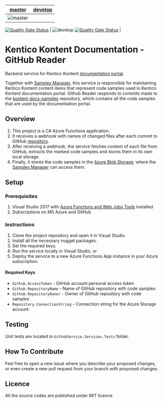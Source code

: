 | [master](https://github.com/KenticoDocs/kontent-docs-github-reader/tree/master) | [develop](https://github.com/KenticoDocs/kontent-docs-github-reader/tree/develop) |
|:---:|:---:|
| ![master](https://github.com/KenticoDocs/kontent-docs-github-reader/actions/workflows/master_kcd-github-service-live-master.yml/badge.svg)
[![Quality Gate Status](https://sonarcloud.io/api/project_badges/measure?branch=master&project=KenticoDocs_kontent-docs-github-reader&metric=alert_status)](https://sonarcloud.io/dashboard?id=KenticoDocs_kontent-docs-github-reader&branch=master) 
| ![develop](https://github.com/KenticoDocs/kontent-docs-github-reader/actions/workflows/develop_kcd-github-service-live-dev.yml/badge.svg)
[![Quality Gate Status](https://sonarcloud.io/api/project_badges/measure?branch=develop&project=KenticoDocs_kontent-docs-github-reader&metric=alert_status)](https://sonarcloud.io/dashboard?id=KenticoDocs_kontent-docs-github-reader&branch=develop) |

# Kentico Kontent Documentation - GitHub Reader

Backend service for Kentico Kontent [documentation portal](https://docs.kontent.ai/).

Together with [Samples Manager](https://github.com/KenticoDocs/kontent-docs-samples-manager), this service is responsible for maintaining Kentico Kontent content items that represent code samples used in Kentico Kontent documentation portal.
Github Reader responds to commits made to the [kontent-docs-samples](https://github.com/KenticoDocs/kontent-docs-samples) repository, which contains all the code samples that are used by the documentation portal.

## Overview
1. This project is a C# Azure Functions application.
2. It receives a webhook with names of changed files after each commit to GitHub [repository](https://github.com/KenticoDocs/kontent-docs-samples).
3. After receiving a webhook, the service fetches content of each file from GitHub, extracts the marked code samples and stores them in its own local storage.
4. Finally, it stores the code samples in the [Azure Blob Storage](https://azure.microsoft.com/en-us/services/storage/blobs/), where the [Samples Manager](https://github.com/KenticoDocs/kontent-docs-samples-manager) can access them.

## Setup

### Prerequisites
1. Visual Studio 2017 with [Azure Functions and Web Jobs Tools](https://marketplace.visualstudio.com/items?itemName=VisualStudioWebandAzureTools.AzureFunctionsandWebJobsTools) installed
2. Subscriptions on MS Azure and GitHub

### Instructions
1. Clone the project repository and open it in Visual Studio.
2. Install all the necessary nugget packages.
3. Set the required keys.
4. Run the service locally in Visual Studio, or
5. Deploy the service to a new Azure Functions App instance in your Azure subscription.

#### Required Keys
* `Github.AccessToken` - GitHub account personal access token
* `Github.RepositoryName` - Name of GitHub repository with code samples
* `Github.RepositoryOwner` - Owner of GitHub repository with code samples
* `Repository.ConnectionString` - Connection string for the Azure Storage account

## Testing
Unit tests are located in `GithubService.Services.Tests` folder.

## How To Contribute
Feel free to open a new issue where you describe your proposed changes, or even create a new pull request from your branch with proposed changes.

## Licence
All the source codes are published under MIT licence.
